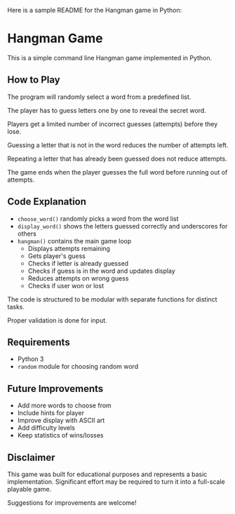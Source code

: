 Here is a sample README for the Hangman game in Python:

# Hangman Game

This is a simple command line Hangman game implemented in Python.

## How to Play

The program will randomly select a word from a predefined list. 

The player has to guess letters one by one to reveal the secret word.

Players get a limited number of incorrect guesses (attempts) before they lose.

Guessing a letter that is not in the word reduces the number of attempts left. 

Repeating a letter that has already been guessed does not reduce attempts.

The game ends when the player guesses the full word before running out of attempts.

## Code Explanation

- `choose_word()` randomly picks a word from the word list
- `display_word()` shows the letters guessed correctly and underscores for others  
- `hangman()` contains the main game loop
  - Displays attempts remaining
  - Gets player's guess
  - Checks if letter is already guessed
  - Checks if guess is in the word and updates display
  - Reduces attempts on wrong guess
  - Checks if user won or lost

The code is structured to be modular with separate functions for distinct tasks.

Proper validation is done for input.

## Requirements

- Python 3
- `random` module for choosing random word

## Future Improvements

- Add more words to choose from 
- Include hints for player
- Improve display with ASCII art
- Add difficulty levels
- Keep statistics of wins/losses

## Disclaimer

This game was built for educational purposes and represents a basic implementation. Significant effort may be required to turn it into a full-scale playable game. 

Suggestions for improvements are welcome!
